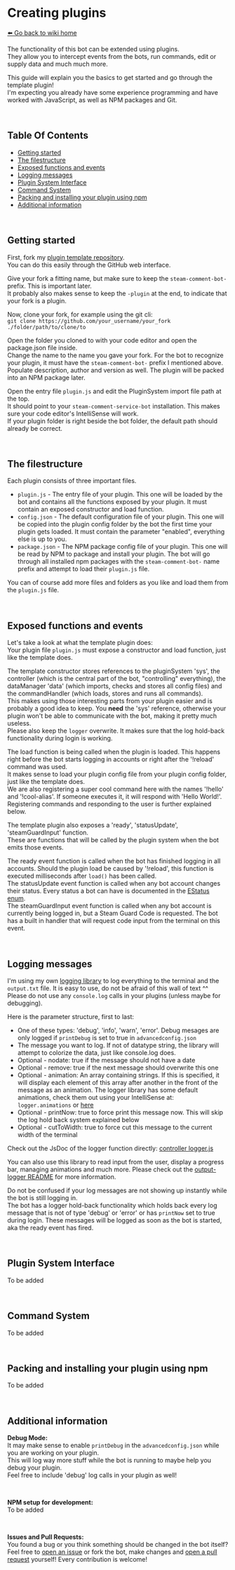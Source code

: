 # Creating plugins
[⬅️ Go back to wiki home](./)

The functionality of this bot can be extended using plugins.  
They allow you to intercept events from the bots, run commands, edit or supply data and much much more.  

This guide will explain you the basics to get started and go through the template plugin!  
I'm expecting you already have some experience programming and have worked with JavaScript, as well as NPM packages and Git.  

&nbsp;

## Table Of Contents
- [Getting started](#getting-started)
- [The filestructure](#filestructure)
- [Exposed functions and events](#functions)
- [Logging messages](#logging)
- [Plugin System Interface](#pluginsystem)
- [Command System](#commandhandler)
- [Packing and installing your plugin using npm](#npm)
- [Additional information](#additional-info)

&nbsp;

<a id="getting-started"></a>

## **Getting started**
First, fork my [plugin template repository](https://github.com/HerrEurobeat/steam-comment-bot-template-plugin).  
You can do this easily through the GitHub web interface.  

Give your fork a fitting name, but make sure to keep the `steam-comment-bot-` prefix. This is important later.  
It probably also makes sense to keep the `-plugin` at the end, to indicate that your fork is a plugin.  

Now, clone your fork, for example using the git cli:  
`git clone https://github.com/your_username/your_fork ./folder/path/to/clone/to`

Open the folder you cloned to with your code editor and open the package.json file inside.  
Change the name to the name you gave your fork. For the bot to recognize your plugin, it must have the `steam-comment-bot-` prefix I mentioned above.  
Populate description, author and version as well. The plugin will be packed into an NPM package later.  

Open the entry file `plugin.js` and edit the PluginSystem import file path at the top.  
It should point to your `steam-comment-service-bot` installation. This makes sure your code editor's IntelliSense will work.  
If your plugin folder is right beside the bot folder, the default path should already be correct.  

&nbsp;

<a id="filestructure"></a>

## **The filestructure**
Each plugin consists of three important files.  
- `plugin.js` - The entry file of your plugin. This one will be loaded by the bot and contains all the functions exposed by your plugin. It must contain an exposed constructor and load function.
- `config.json` - The default configuration file of your plugin. This one will be copied into the plugin config folder by the bot the first time your plugin gets loaded. It must contain the parameter "enabled", everything else is up to you.
- `package.json` - The NPM package config file of your plugin. This one will be read by NPM to package and install your plugin. The bot will go through all installed npm packages with the `steam-comment-bot-` name prefix and attempt to load their `plugin.js` file.

You can of course add more files and folders as you like and load them from the `plugin.js` file.  

&nbsp;

<a id="functions"></a>

## **Exposed functions and events**
Let's take a look at what the template plugin does:  
Your plugin file `plugin.js` must expose a constructor and load function, just like the template does.  

The template constructor stores references to the pluginSystem 'sys', the controller (which is the central part of the bot, "controlling" everything), the dataManager 'data' (which imports, checks and stores all config files) and the commandHandler (which loads, stores and runs all commands).  
This makes using those interesting parts from your plugin easier and is probably a good idea to keep. You **need** the 'sys' reference, otherwise your plugin won't be able to communicate with the bot, making it pretty much useless.  
Please also keep the `logger` overwrite. It makes sure that the log hold-back functionality during login is working.  

The load function is being called when the plugin is loaded. This happens right before the bot starts logging in accounts or right after the '!reload' command was used.  
It makes sense to load your plugin config file from your plugin config folder, just like the template does.  
We are also registering a super cool command here with the names '!hello' and '!cool-alias'. If someone executes it, it will respond with 'Hello World!'. Registering commands and responding to the user is further explained below.  

The template plugin also exposes a 'ready', 'statusUpdate', 'steamGuardInput' function.  
These are functions that will be called by the plugin system when the bot emits those events.  

The ready event function is called when the bot has finished logging in all accounts. Should the plugin load be caused by '!reload', this function is executed milliseconds after `load()` has been called.  
The statusUpdate event function is called when any bot account changes their status. Every status a bot can have is documented in the [EStatus enum](../../src/bot/EStatus.js).  
The steamGuardInput event function is called when any bot account is currently being logged in, but a Steam Guard Code is requested. The bot has a built in handler that will request code input from the terminal on this event.  

&nbsp;

<a id="logging"></a>

## **Logging messages**
I'm using my own [logging library](https://github.com/HerrEurobeat/output-logger) to log everything to the terminal and the `output.txt` file. It is easy to use, do not be afraid of this wall of text ^^  
Please do not use any `console.log` calls in your plugins (unless maybe for debugging).  

Here is the parameter structure, first to last:  
- One of these types: 'debug', 'info', 'warn', 'error'. Debug mesages are only logged if `printDebug` is set to true in `advancedconfig.json`
- The message you want to log. If not of datatype string, the library will attempt to colorize the data, just like console.log does.
- Optional - nodate: true if the message should not have a date
- Optional - remove: true if the next message should overwrite this one
- Optional - animation: An array containing strings. If this is specified, it will display each element of this array after another in the front of the message as an animation. The logger library has some default animations, check them out using your IntelliSense at: `logger.animations` or [here](https://github.com/HerrEurobeat/output-logger/blob/master/lib/data/animations.json)
- Optional - printNow: true to force print this message now. This will skip the log hold back system explained below
- Optional - cutToWidth: true to force cut this message to the current width of the terminal

Check out the JsDoc of the logger function directly: [controller logger.js](../../src/controller/helpers/logger.js)

You can also use this library to read input from the user, display a progress bar, managing animations and much more. Please check out the [output-logger README](https://github.com/HerrEurobeat/output-logger) for more information.  

Do not be confused if your log messages are not showing up instantly while the bot is still logging in.  
The bot has a logger hold-back functionality which holds back every log message that is not of type 'debug' or 'error' or has `printNow` set to true during login. These messages will be logged as soon as the bot is started, aka the ready event has fired.

&nbsp;

<a id="pluginsystem"></a>

## **Plugin System Interface**
To be added

&nbsp;

<a id="commandhandler"></a>

## **Command System**
To be added

&nbsp;

<a id="npm"></a>

## **Packing and installing your plugin using npm**
To be added

&nbsp;

<a id="additional-info"></a>

## **Additional information**
**Debug Mode:**  
It may make sense to enable `printDebug` in the `advancedconfig.json` while you are working on your plugin.  
This will log way more stuff while the bot is running to maybe help you debug your plugin.  
Feel free to include 'debug' log calls in your plugin as well!  

&nbsp;

**NPM setup for development:**  
To be added

&nbsp;

**Issues and Pull Requests:**  
You found a bug or you think something should be changed in the bot itself?  
Feel free to [open an issue](https://github.com/HerrEurobeat/steam-comment-service-bot/issues/new/choose) or fork the bot, make changes and [open a pull request](https://github.com/HerrEurobeat/steam-comment-service-bot/compare) yourself! Every contribution is welcome!  